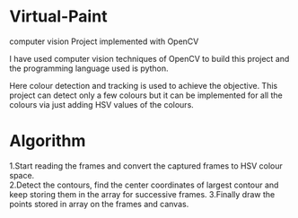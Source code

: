 # Virtual-Paint

computer vision Project implemented with OpenCV

I have used computer vision techniques of OpenCV to build this project and the programming language used is python.

Here colour detection and tracking is used to achieve the objective. This project can detect only a few colours but it can be implemented for all the colours via just adding HSV values of the colours.

# Algorithm

1.Start reading the frames and convert the captured frames to HSV colour space.									
2.Detect the contours, find the center coordinates of largest contour and keep storing them in the array for successive frames.
3.Finally draw the points stored in array on the frames and canvas.
